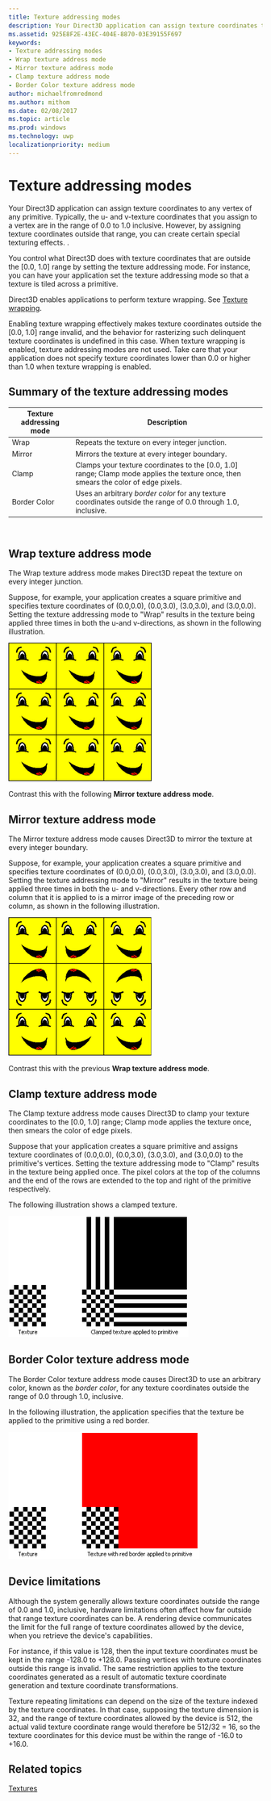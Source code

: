 ```yaml
---
title: Texture addressing modes
description: Your Direct3D application can assign texture coordinates to any vertex of any primitive.
ms.assetid: 925E8F2E-43EC-404E-8870-03E39155F697
keywords:
- Texture addressing modes
- Wrap texture address mode
- Mirror texture address mode
- Clamp texture address mode
- Border Color texture address mode
author: michaelfromredmond
ms.author: mithom
ms.date: 02/08/2017
ms.topic: article
ms.prod: windows
ms.technology: uwp
localizationpriority: medium
---
```


# Texture addressing modes


Your Direct3D application can assign texture coordinates to any vertex of any primitive. Typically, the u- and v-texture coordinates that you assign to a vertex are in the range of 0.0 to 1.0 inclusive. However, by assigning texture coordinates outside that range, you can create certain special texturing effects. .

You control what Direct3D does with texture coordinates that are outside the \[0.0, 1.0\] range by setting the texture addressing mode. For instance, you can have your application set the texture addressing mode so that a texture is tiled across a primitive.

Direct3D enables applications to perform texture wrapping. See [Texture wrapping](texture-wrapping.md).

Enabling texture wrapping effectively makes texture coordinates outside the \[0.0, 1.0\] range invalid, and the behavior for rasterizing such delinquent texture coordinates is undefined in this case. When texture wrapping is enabled, texture addressing modes are not used. Take care that your application does not specify texture coordinates lower than 0.0 or higher than 1.0 when texture wrapping is enabled.

## <span id="Summary_of_the_texture_addressing_modes"></span><span id="summary_of_the_texture_addressing_modes"></span><span id="SUMMARY_OF_THE_TEXTURE_ADDRESSING_MODES"></span>Summary of the texture addressing modes


| Texture addressing mode | Description                                                                                                                           |
|-------------------------|---------------------------------------------------------------------------------------------------------------------------------------|
| Wrap                    | Repeats the texture on every integer junction.                                                                                        |
| Mirror                  | Mirrors the texture at every integer boundary.                                                                                        |
| Clamp                   | Clamps your texture coordinates to the \[0.0, 1.0\] range; Clamp mode applies the texture once, then smears the color of edge pixels. |
| Border Color            | Uses an arbitrary *border color* for any texture coordinates outside the range of 0.0 through 1.0, inclusive.                         |

 

## <span id="Wrap_texture_address_mode"></span><span id="wrap_texture_address_mode"></span><span id="WRAP_TEXTURE_ADDRESS_MODE"></span>Wrap texture address mode


The Wrap texture address mode makes Direct3D repeat the texture on every integer junction.

Suppose, for example, your application creates a square primitive and specifies texture coordinates of (0.0,0.0), (0.0,3.0), (3.0,3.0), and (3.0,0.0). Setting the texture addressing mode to "Wrap" results in the texture being applied three times in both the u-and v-directions, as shown in the following illustration.

![illustration of a face texture wrapped in the u-direction and the v-direction](images/wrap.png)

Contrast this with the following **Mirror texture address mode**.

## <span id="Mirror_texture_address_mode"></span><span id="mirror_texture_address_mode"></span><span id="MIRROR_TEXTURE_ADDRESS_MODE"></span>Mirror texture address mode


The Mirror texture address mode causes Direct3D to mirror the texture at every integer boundary.

Suppose, for example, your application creates a square primitive and specifies texture coordinates of (0.0,0.0), (0.0,3.0), (3.0,3.0), and (3.0,0.0). Setting the texture addressing mode to "Mirror" results in the texture being applied three times in both the u- and v-directions. Every other row and column that it is applied to is a mirror image of the preceding row or column, as shown in the following illustration.

![illustration of mirror images in a 3x3 grid](images/mirror.png)

Contrast this with the previous **Wrap texture address mode**.

## <span id="Clamp_texture_address_mode"></span><span id="clamp_texture_address_mode"></span><span id="CLAMP_TEXTURE_ADDRESS_MODE"></span>Clamp texture address mode


The Clamp texture address mode causes Direct3D to clamp your texture coordinates to the \[0.0, 1.0\] range; Clamp mode applies the texture once, then smears the color of edge pixels.

Suppose that your application creates a square primitive and assigns texture coordinates of (0.0,0.0), (0.0,3.0), (3.0,3.0), and (3.0,0.0) to the primitive's vertices. Setting the texture addressing mode to "Clamp" results in the texture being applied once. The pixel colors at the top of the columns and the end of the rows are extended to the top and right of the primitive respectively.

The following illustration shows a clamped texture.

![illustration of a texture and a clamped texture](images/clamp.png)

## <span id="Border_Color_texture_address_mode"></span><span id="border_color_texture_address_mode"></span><span id="BORDER_COLOR_TEXTURE_ADDRESS_MODE"></span>Border Color texture address mode


The Border Color texture address mode causes Direct3D to use an arbitrary color, known as the *border color*, for any texture coordinates outside the range of 0.0 through 1.0, inclusive.

In the following illustration, the application specifies that the texture be applied to the primitive using a red border.

![illustration of a texture and a texture with a red border](images/border.png)

## <span id="Device_Limitations"></span><span id="device_limitations"></span><span id="DEVICE_LIMITATIONS"></span>Device limitations


Although the system generally allows texture coordinates outside the range of 0.0 and 1.0, inclusive, hardware limitations often affect how far outside that range texture coordinates can be. A rendering device communicates the limit for the full range of texture coordinates allowed by the device, when you retrieve the device's capabilities.

For instance, if this value is 128, then the input texture coordinates must be kept in the range -128.0 to +128.0. Passing vertices with texture coordinates outside this range is invalid. The same restriction applies to the texture coordinates generated as a result of automatic texture coordinate generation and texture coordinate transformations.

Texture repeating limitations can depend on the size of the texture indexed by the texture coordinates. In that case, supposing the texture dimension is 32, and the range of texture coordinates allowed by the device is 512, the actual valid texture coordinate range would therefore be 512/32 = 16, so the texture coordinates for this device must be within the range of -16.0 to +16.0.

## <span id="related-topics"></span>Related topics


[Textures](textures.md)

 

 




